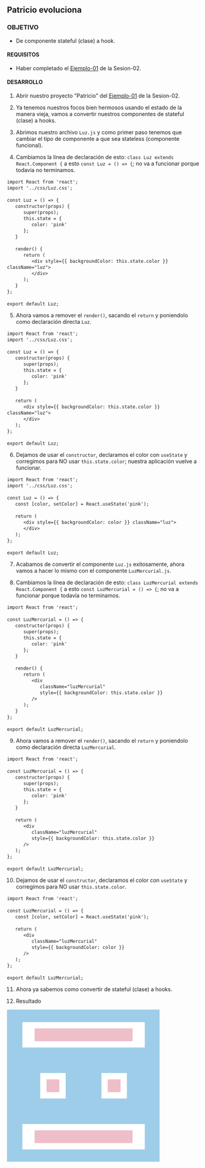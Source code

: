 ## Patricio evoluciona

### OBJETIVO
- De componente stateful (clase) a hook.

#### REQUISITOS
- Haber completado el [Ejemplo-01](../../Sesion-02/Ejemplo-01) de la Sesion-02.

#### DESARROLLO

1. Abrir nuestro proyecto "Patricio" del [Ejemplo-01](../../Sesion-02/Ejemplo-01) de la Sesion-02.

2. Ya tenemos nuestros focos bien hermosos usando el estado de la manera vieja, vamos a convertir nuestros componentes de stateful (clase) a hooks.

3. Abrimos nuestro archivo `Luz.js` y como primer paso tenemos que cambiar el tipo de componente a que sea stateless (componente funcional).

4. Cambiamos la línea de declaración de esto: `class Luz extends React.Component {` a esto `const Luz = () => {`; no va a funcionar porque todavia no terminamos.
```
import React from 'react';
import '../css/Luz.css';

const Luz = () => {
   constructor(props) {
      super(props);
      this.state = {
         color: 'pink'
      };
   }

   render() {
      return (
         <div style={{ backgroundColor: this.state.color }} className="luz">
         </div>
      );
   }
};

export default Luz;
```

5. Ahora vamos a remover el `render()`, sacando el `return` y poniendolo como declaración directa `Luz`.
```
import React from 'react';
import '../css/Luz.css';

const Luz = () => {
   constructor(props) {
      super(props);
      this.state = {
         color: 'pink'
      };
   }

   return (
      <div style={{ backgroundColor: this.state.color }} className="luz">
      </div>
   );
};

export default Luz;
``` 

6. Dejamos de usar el `constructor`, declaramos el color con `useState` y corregimos para NO usar `this.state.color`; nuestra aplicación vuelve a funcionar.
```
import React from 'react';
import '../css/Luz.css';

const Luz = () => {
   const [color, setColor] = React.useState('pink');

   return (
      <div style={{ backgroundColor: color }} className="luz">
      </div>
   );
};

export default Luz;
```

7. Acabamos de convertir el componente `Luz.js` exitosamente, ahora vamos a hacer lo mismo con el componente `LuzMercurial.js`.

8. Cambiamos la línea de declaración de esto: `class LuzMercurial extends React.Component {` a esto `const LuzMercurial = () => {`; no va a funcionar porque todavía no terminamos.
```
import React from 'react';

const LuzMercurial = () => {
   constructor(props) {
      super(props);
      this.state = {
         color: 'pink'
      };
   }

   render() {
      return (
         <div
            className="luzMercurial"
            style={{ backgroundColor: this.state.color }}
         />
      );
   }
};

export default LuzMercurial;
```

9. Ahora vamos a remover el `render()`, sacando el `return` y poniendolo como declaración directa `LuzMercurial`.
```
import React from 'react';

const LuzMercurial = () => {
   constructor(props) {
      super(props);
      this.state = {
         color: 'pink'
      };
   }

   return (
      <div
         className="luzMercurial"
         style={{ backgroundColor: this.state.color }}
      />
   );
};

export default LuzMercurial;
```

10. Dejamos de usar el `constructor`, declaramos el color con `useState` y corregimos para NO usar `this.state.color`.
```
import React from 'react';

const LuzMercurial = () => {
   const [color, setColor] = React.useState('pink');

   return (
      <div
         className="luzMercurial"
         style={{ backgroundColor: color }}
      />
   );
};

export default LuzMercurial;
```

11. Ahora ya sabemos como convertir de stateful (clase) a hooks.

12. Resultado
<img src="./public/resultado.png" width="400">
